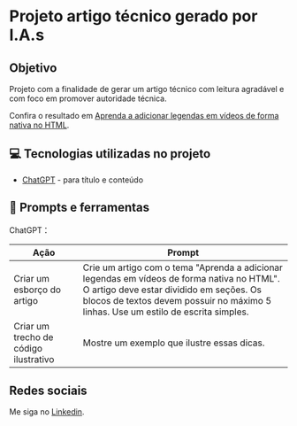 # Projeto artigo técnico gerado por I.A.s

## Objetivo

Projeto com a finalidade de gerar um artigo técnico com leitura agradável e com foco em promover autoridade técnica.

Confira o resultado em [Aprenda a adicionar legendas em vídeos de forma nativa no HTML](https://web.dio.me/articles/aprenda-a-adicionar-legendas-em-videos-de-forma-nativa-no-html?back=%2Farticles&open-modal=true&page=1&order=oldest).

## 💻 Tecnologias utilizadas no projeto

- [ChatGPT](https://chat.openai.com/) - para título e conteúdo

## 📄 Prompts e ferramentas

ChatGPT：

| Ação | Prompt |
| ----- | ----- |
| Criar um esborço do artigo | Crie um artigo com o tema "Aprenda a adicionar legendas em vídeos de forma nativa no HTML". O artigo deve estar dividido em seções. Os blocos de textos devem possuir no máximo 5 linhas. Use um estilo de escrita simples. |
| Criar um trecho de código ilustrativo | Mostre um exemplo que ilustre essas dicas.|

## Redes sociais
Me siga no [Linkedin](https://linkedin.com/in/gfernandessantos).
